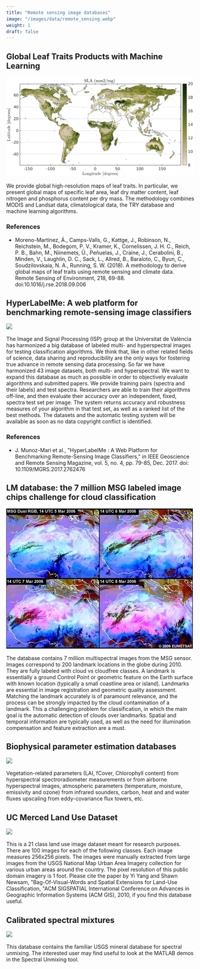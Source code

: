 ```yaml
---
title: "Remote sensing image databases"
image: "/images/data/remote_sensing.webp"
weight: 1
draft: false
---
```


<div class="panel panel-default">
  <div class="panel-heading">
    <h2>Global Leaf Traits Products with Machine Learning</h2>
  </div>
  <div class="panel-body">
    <div class="col-md-2">
      <a href="https://isp.uv.es/code/try.html">
        <img src="/images/data/try.webp" class="subpage-image">
      </a>
    </div>
    <div class="col-md-6">
      <p>We provide global high-resolution maps of leaf traits. In particular, we present global maps of specific leaf area, leaf dry matter content, leaf nitrogen and phosphorus content per dry mass. The methodology combines MODIS and Landsat data, climatological data, the TRY database and machine learning algorithms.</p>
    </div>
    <div class="col-md-4 references">
      <div class="panel-heading2">
        <h3>References</h3>
      </div>
      <ul>
        <li>Moreno-Martínez, Á., Camps-Valls, G., Kattge, J., Robinson, N., Reichstein, M., Bodegom, P. V., Kramer, K., Cornelissen, J. H. C., Reich, P. B., Bahn, M., Niinemets, Ü., Peñuelas, J., Craine, J., Cerabolini, B., Minden, V., Laughlin, D. C., Sack, L., Allred, B., Baraloto, C., Byun, C., Soudzilovskaia, N. A., Running, S. W. (2018). A methodology to derive global maps of leaf traits using remote sensing and climate data. Remote Sensing of Environment, 218, 69-88. doi:10.1016/j.rse.2018.09.006</li>
      </ul>
    </div>
  </div>
</div>

<div class="panel panel-default">
  <div class="panel-heading">
    <h2>HyperLabelMe: A web platform for benchmarking remote-sensing image classifiers</h2>
  </div>
  <div class="panel-body">
    <div class="col-md-2">
      <a href="https://hyperlabelme.uv.es/">
        <img src="/images/data/hyperlabelme.webp" class="subpage-image">
      </a>
    </div>
    <div class="col-md-6">
      <p>The Image and Signal Processing (ISP) group at the Universitat de València has harmonized a big database of labeled multi- and hyperspectral images for testing classification algorithms. We think that, like in other related fields of science, data sharing and reproducibility are the only ways for fostering true advance in remote sensing data processing. So far we have harmonized 43 image datasets, both multi- and hyperspectral. We want to expand this database as much as possible in order to objectively evaluate algorithms and submitted papers. We provide training pairs (spectra and their labels) and test spectra. Researchers are able to train their algorithms off-line, and then evaluate their accuracy over an independent, fixed, spectra test set per image. The system returns accuracy and robustness measures of your algorithm in that test set, as well as a ranked list of the best methods. The datasets and the automatic testing system will be available as soon as no data copyright conflict is identified.</p>
    </div>
    <div class="col-md-4 references">
      <div class="panel-heading2">
        <h3>References</h3>
      </div>
      <ul>
        <li>J. Munoz-Mari et al., "HyperLabelMe : A Web Platform for Benchmarking Remote-Sensing Image Classifiers," in IEEE Geoscience and Remote Sensing Magazine, vol. 5, no. 4, pp. 79-85, Dec. 2017. doi: 10.1109/MGRS.2017.2762476</li>
      </ul>
    </div>
  </div>
</div>

<div class="panel panel-default">
  <div class="panel-heading">
    <h2>LM database: the 7 million MSG labeled image chips challenge for cloud classification</h2>
  </div>
  <div class="panel-body">
    <div class="col-md-2">
      <a href="https://isp.uv.es/lm.html">
        <img src="/images/data/lmchips.webp" class="subpage-image">
      </a>
    </div>
    <div class="col-md-10">
      <p>The database contains 7 million multispectral images from the MSG sensor. Images correspond to 200 landmark locations in the globe during 2010. They are fully labeled with cloud vs cloudfree classes. A landmark is essentially a ground Control Point or geometric feature on the Earth surface with known location (typically a small coastline area or island). Landmarks are essential in image registration and geometric quality assessment. Matching the landmark accurately is of paramount relevance, and the process can be strongly impacted by the cloud contamination of a landmark. This a challenging problem for classification, in which the main goal is the automatic detection of clouds over landmarks. Spatial and temporal information are typically used, as well as the need for illumination compensation and feature extraction are a must.</p>
    </div>
  </div>
</div>

<div class="panel panel-default">
  <div class="panel-heading">
    <h2>Biophysical parameter estimation databases</h2>
  </div>
  <div class="panel-body">
    <div class="col-md-2">
      <a href="https://isp.uv.es/bioparams.html">
        <img src="/images/data/ndvi.webp" class="subpage-image">
      </a>
    </div>
    <div class="col-md-10">
      <p>Vegetation-related parameters (LAI, fCover, Chlorophyll content) from hyperspectral spectroradiometer measurements or from airborne hyperspectral images, atmospheric parameters (temperature, moisture, emissivity and ozone) from infrared sounders, carbon, heat and and water fluxes upscaling from eddy-covariance flux towers, etc.</p>
    </div>
  </div>
</div>

<div class="panel panel-default">
  <div class="panel-heading">
    <h2>UC Merced Land Use Dataset</h2>
  </div>
  <div class="panel-body">
    <div class="col-md-2">
      <a href="http://vision.ucmerced.edu/datasets/landuse.html">
        <img src="/images/data/aerial.webp" class="subpage-image">
      </a>
    </div>
    <div class="col-md-10">
      <p>This is a 21 class land use image dataset meant for research purposes. There are 100 images for each of the following classes. Each image measures 256x256 pixels. The images were manually extracted from large images from the USGS National Map Urban Area Imagery collection for various urban areas around the country. The pixel resolution of this public domain imagery is 1 foot. Please cite the paper by Yi Yang and Shawn Newsam, "Bag-Of-Visual-Words and Spatial Extensions for Land-Use Classification, "ACM SIGSPATIAL International Conference on Advances in Geographic Information Systems (ACM GIS), 2010, if you find this database useful.</p>
    </div>
  </div>
</div>

<div class="panel panel-default">
  <div class="panel-heading">
    <h2>Calibrated spectral mixtures</h2>
  </div>
  <div class="panel-body">
    <div class="col-md-2">
      <a href="https://isp.uv.es/code/remotesensing/simpleUnmixing.tar.gz">
        <img src="/images/data/cuprite95.webp" class="subpage-image">
      </a>
    </div>
    <div class="col-md-10">
      <p>This database contains the familiar USGS mineral database for spectral unmixing. The interested user may find useful to look at the MATLAB demos in the Spectral Unmixing tool.</p>
    </div>
  </div>
</div>
